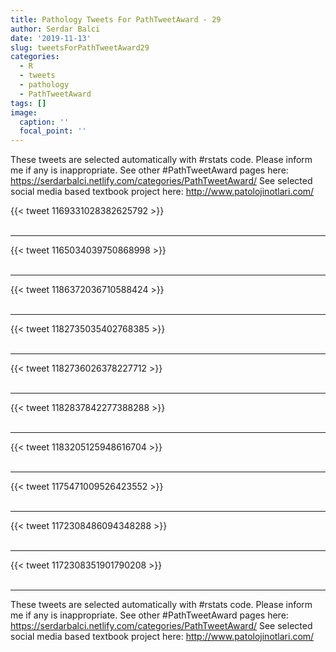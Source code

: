 ```yaml
---
title: Pathology Tweets For PathTweetAward - 29
author: Serdar Balci
date: '2019-11-13'
slug: tweetsForPathTweetAward29
categories:
  - R
  - tweets
  - pathology
  - PathTweetAward
tags: []
image:
  caption: ''
  focal_point: ''
---
```



These tweets are selected automatically with #rstats code. Please inform me if any is inappropriate.
See other #PathTweetAward pages here: https://serdarbalci.netlify.com/categories/PathTweetAward/ 
See selected social media based textbook project here: http://www.patolojinotlari.com/

{{< tweet 1169331028382625792 >}}
<br>
<br>
<hr>
{{< tweet 1165034039750868998 >}}
<br>
<br>
<hr>
{{< tweet 1186372036710588424 >}}
<br>
<br>
<hr>
{{< tweet 1182735035402768385 >}}
<br>
<br>
<hr>
{{< tweet 1182736026378227712 >}}
<br>
<br>
<hr>
{{< tweet 1182837842277388288 >}}
<br>
<br>
<hr>
{{< tweet 1183205125948616704 >}}
<br>
<br>
<hr>
{{< tweet 1175471009526423552 >}}
<br>
<br>
<hr>
{{< tweet 1172308486094348288 >}}
<br>
<br>
<hr>
{{< tweet 1172308351901790208 >}}
<br>
<br>
<hr>


These tweets are selected automatically with #rstats code. Please inform me if any is inappropriate.
See other #PathTweetAward pages here: https://serdarbalci.netlify.com/categories/PathTweetAward/ 
See selected social media based textbook project here: http://www.patolojinotlari.com/
